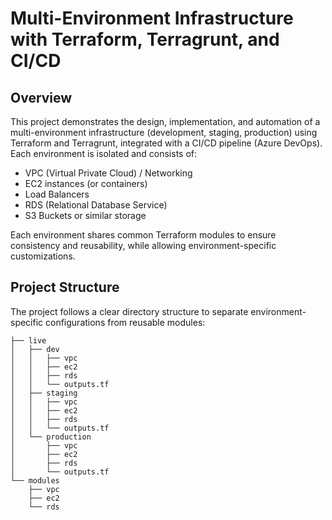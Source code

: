 # Multi-Environment Infrastructure with Terraform, Terragrunt, and CI/CD

## Overview

This project demonstrates the design, implementation, and automation of a multi-environment infrastructure (development, staging, production) using Terraform and Terragrunt, integrated with a CI/CD pipeline (Azure DevOps). Each environment is isolated and consists of:

- VPC (Virtual Private Cloud) / Networking
- EC2 instances (or containers)
- Load Balancers
- RDS (Relational Database Service)
- S3 Buckets or similar storage

Each environment shares common Terraform modules to ensure consistency and reusability, while allowing environment-specific customizations.

## Project Structure

The project follows a clear directory structure to separate environment-specific configurations from reusable modules:

```
├── live
│   ├── dev
│   │   ├── vpc
│   │   ├── ec2
│   │   ├── rds
│   │   └── outputs.tf
│   ├── staging
│   │   ├── vpc
│   │   ├── ec2
│   │   ├── rds
│   │   └── outputs.tf
│   └── production
│       ├── vpc
│       ├── ec2
│       ├── rds
│       └── outputs.tf
└── modules
    ├── vpc
    ├── ec2
    └── rds

